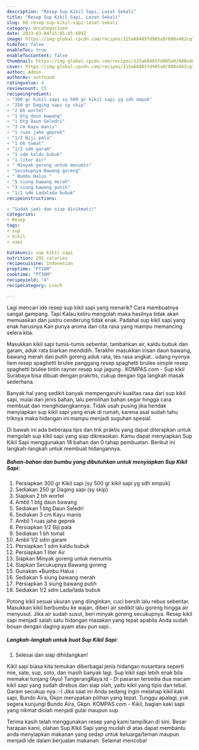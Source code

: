 ```yaml
---
description: "Resep Sup Kikil Sapi, Lezat Sekali"
title: "Resep Sup Kikil Sapi, Lezat Sekali"
slug: 66-resep-sup-kikil-sapi-lezat-sekali
category: Uncategorized
date: 2023-03-04T15:05:05.699Z
image: https://img-global.cpcdn.com/recipes/115a68485fd905a9/680x482cq70/sup-kikil-sapi-foto-resep-utama.jpg
hideToc: false
enableToc: true
enableTocContent: false
thumbnail: https://img-global.cpcdn.com/recipes/115a68485fd905a9/680x482cq70/sup-kikil-sapi-foto-resep-utama.jpg
cover: https://img-global.cpcdn.com/recipes/115a68485fd905a9/680x482cq70/sup-kikil-sapi-foto-resep-utama.jpg
author: Admin
authorAv: notfound
ratingvalue: 4
reviewcount: 15
recipeingredient:
- "300 gr Kikil sapi sy 500 gr kikil sapi yg sdh empuk"
- "250 gr Daging sapi sy skip"
- "2 bh wortel"
- "1 btg daun bawang"
- "1 btg Daun Seledri"
- "3 cm Kayu manis"
- "1 ruas jahe geprek"
- "1/2 Biji pala"
- "1 bh tomat"
- "1/2 sdm garam"
- "1 sdm kaldu bubuk"
- "1 liter Air"
- " Minyak goreng untuk menumis"
- "Secukupnya Bawang goreng"
- " Bumbu Halus "
- "5 siung bawang merah"
- "3 siung bawang putih"
- "1/2 sdm Ladalada bubuk"
recipeinstructions:

- "Sudah jadi dan siap dinikmati!"
categories:
- Resep
tags:
- sup
- kikil
- sapi

katakunci: sup kikil sapi 
nutrition: 291 calories
recipecuisine: Indonesian
preptime: "PT28M"
cooktime: "PT38M"
recipeyield: "4"
recipecategory: Lunch

---
```



Lagi mencari ide resep sup kikil sapi yang menarik? Cara membuatnya sangat gampang. Tapi Kalau keliru mengolah maka hasilnya tidak akan memuaskan dan justru cenderung tidak enak. Padahal sup kikil sapi yang enak harusnya Kan punya aroma dan cita rasa yang mampu memancing selera kita.


Masukkan kikil sapi tumis-tumis sebentar, tambahkan air, kaldu bubuk dan garam, aduk rata biarkan mendidih. Terakhir masukkan irisan daun bawang, bawang merah dan putih goreng aduk rata, tes rasa angkat.. udang nyonya liem resep spaghetti brulee panggang resep spaghetti brulee simple resep spaghetti brulee tintin rayner resep sup jagung . KOMPAS.com - Sup kikil Surabaya bisa dibuat dengan prakrtis, cukup dengan tiga langkah masak sederhana.

Banyak hal yang sedikit banyak mempengaruhi kualitas rasa dari sup kikil sapi, mulai dari jenis bahan, lalu pemilihan bahan segar hingga cara membuat dan menghidangkannya. Tidak usah pusing jika hendak menyiapkan sup kikil sapi yang enak di rumah, karena asal sudah tahu triknya maka hidangan ini mampu menjadi suguhan spesial.


Di bawah ini ada beberapa tips dan trik praktis yang dapat diterapkan untuk mengolah sup kikil sapi yang siap dikreasikan. Kamu dapat menyiapkan Sup Kikil Sapi menggunakan 18 bahan dan 0 tahap pembuatan. Berikut ini langkah-langkah untuk membuat hidangannya.

<!--inarticleads1-->

##### Bahan-bahan dan bumbu yang dibutuhkan untuk menyiapkan Sup Kikil Sapi:

1. Persiapkan 300 gr Kikil sapi (sy 500 gr kikil sapi yg sdh empuk)
1. Sediakan 250 gr Daging sapi (sy skip)
1. Siapkan 2 bh wortel
1. Ambil 1 btg daun bawang
1. Sediakan 1 btg Daun Seledri
1. Sediakan 3 cm Kayu manis
1. Ambil 1 ruas jahe geprek
1. Persiapkan 1/2 Biji pala
1. Sediakan 1 bh tomat
1. Ambil 1/2 sdm garam
1. Persiapkan 1 sdm kaldu bubuk
1. Persiapkan 1 liter Air
1. Siapkan  Minyak goreng untuk menumis
1. Siapkan Secukupnya Bawang goreng
1. Gunakan  ▪️Bumbu Halus :
1. Sediakan 5 siung bawang merah
1. Persiapkan 3 siung bawang putih
1. Sediakan 1/2 sdm Lada/lada bubuk


Potong kikil sesuai ukuran yang diinginkan, cuci bersih lalu rebus sebentar. Masukkan kikil berbumbu ke wajan, diberi air sedikit lalu goreng hingga air menyusut. Jika air sudah susut, beri minyak goreng secukupnya. Resep kikil sapi menjadi salah satu hidangan masakan yang tepat apabila Anda sudah bosan dengan daging ayam atau pun sapi.. 

<!--inarticleads2-->

##### Langkah-langkah untuk buat Sup Kikil Sapi:


1. Selesai dan siap dihidangkan!

Kikil sapi biasa kita temukan diberbagai jenis hidangan nusantara seperti mie, sate, sup, soto, dan masih banyak lagi. Sup kikil sapi lebih enak bila memakai tunjang (Ayu) TangerangRaya.id - Di pasaran tersedia dua macam kikil sapi yang sudah direbus dan siap olah, yaitu kikil yang tipis dan tebal. Garam secukup nya.:-) Jika saat ini Anda sedang ingin melahap kikil kaki sapi, Bundo Aira, Gkpn merupakan pilihan yang tepat. Tunggu apalagi, yuk segera kunjungi Bundo Aira, Gkpn. KOMPAS.com - Kikil, bagian kaki sapi yang nikmat diolah menjadi gulai maupun sup. 

Terima kasih telah menggunakan resep yang kami tampilkan di sini. Besar harapan kami, olahan Sup Kikil Sapi yang mudah di atas dapat membantu anda menyiapkan makanan yang sedap untuk keluarga/teman maupun menjadi ide dalam berjualan makanan. Selamat mencoba!
